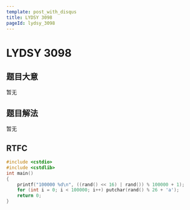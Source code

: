 ```yaml
---
template: post_with_disqus
title: LYDSY 3098
pageId: lydsy_3098
---
```


# LYDSY 3098
<span id="poem"></span><script>$(function(){$.ajax('/api/poem?rnd='+Date.now()+Math.random()).done(function(data){$('#poem').text(data);});});</script>
## 题目大意
暂无

## 题目解法
暂无

## RTFC

```cpp
#include <cstdio>
#include <cstdlib>
int main()
{
    printf("100000 %d\n", ((rand() << 16) | rand()) % 100000 + 1);
    for (int i = 0; i < 100000; i++) putchar(rand() % 26 + 'a');
    return 0;
}
```
<div id="__comment"></div>
